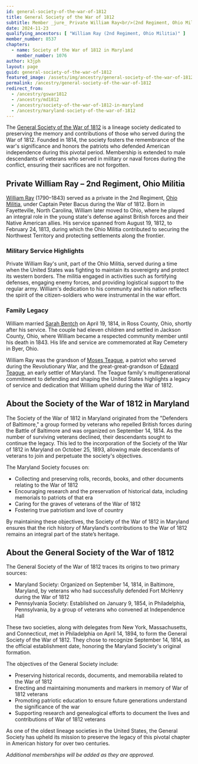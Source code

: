 ```yaml
---
id: general-society-of-the-war-of-1812
title: General Society of the War of 1812
subtitle: Member _jure_ Private William Ray<br/>(2nd Regiment, Ohio Militia); member no. 8537, state no. 1076
date: 2024-11-23
qualifying_ancestors: [ "William Ray (2nd Regiment, Ohio Militia)" ]
member_number: 8537
chapters:
  - name: Society of the War of 1812 in Maryland
    member_number: 1076
author: k3jph
layout: page
guid: general-society-of-the-war-of-1812
featured_image: /assets/img/ancestry/general-society-of-the-war-of-1812.webp
permalink: /ancestry/general-society-of-the-war-of-1812
redirect_from:
  - /ancestry/gswar1812
  - /ancestry/md1812
  - /ancestry/society-of-the-war-of-1812-in-maryland
  - /ancestry/maryland-society-of-the-war-of-1812
---
```


The [General Society of the War of 1812](https://gswar1812.org/) is a lineage
society dedicated to preserving the memory and contributions of those who served
during the War of 1812. Founded in 1814, the society fosters the remembrance of
the war's significance and honors the patriots who defended American
independence during this pivotal period. Membership is extended to male
descendants of veterans who served in military or naval forces during the
conflict, ensuring their sacrifices are not forgotten.

## Private William Ray – 2nd Regiment, Ohio Militia

[William Ray](https://www.wikitree.com/wiki/Ray-3368) (1790–1843) served as a
private in the 2nd Regiment, [Ohio
Militia](https://archive.org/details/northernohioduri00west), under Captain
Peter Bacus during the War of 1812. Born in Fayetteville, North Carolina,
William later moved to Ohio, where he played an integral role in the young
state's defense against British forces and their Native American allies. His
service spanned from August 19, 1812, to February 24, 1813, during which the
Ohio Militia contributed to securing the Northwest Territory and protecting
settlements along the frontier.

### Military Service Highlights

Private William Ray's unit, part of the Ohio Militia, served during a time when
the United States was fighting to maintain its sovereignty and protect its
western borders. The militia engaged in activities such as fortifying defenses,
engaging enemy forces, and providing logistical support to the regular army.
William's dedication to his community and his nation reflects the spirit of the
citizen-soldiers who were instrumental in the war effort.

### Family Legacy

William married [Sarah Bentch](https://www.wikitree.com/wiki/Bentch-5) on April
19, 1814, in Ross County, Ohio, shortly after his service. The couple had eleven
children and settled in Jackson County, Ohio, where William became a respected
community member until his death in 1843.  His life and service are commemorated
at Ray Cemetery in Byer, Ohio.

William Ray was the grandson of [Moses
Teague](https://www.wikitree.com/wiki/Teague-228), a patriot who served during
the Revolutionary War, and the great-great-grandson of [Edward
Teague](/ancestry/offm), an early settler of Maryland. The Teague family's
multigenerational commitment to defending and shaping the United States
highlights a legacy of service and dedication that William upheld during the War
of 1812.

## About the Society of the War of 1812 in Maryland 

The Society of the War of 1812 in Maryland originated from the "Defenders of
Baltimore," a group formed by veterans who repelled British forces during the
Battle of Baltimore and was organized on September 14, 1814.  As the number of
surviving veterans declined, their descendants sought to continue the legacy.
This led to the incorporation of the Society of the War of 1812 in Maryland on
October 25, 1893, allowing male descendants of veterans to join and perpetuate
the society's objectives.

The Maryland Society focuses on:

 * Collecting and preserving rolls, records, books, and other documents relating
   to the War of 1812
 * Encouraging research and the preservation of historical data, including
   memorials to patriots of that era
 * Caring for the graves of veterans of the War of 1812
 * Fostering true patriotism and love of country

By maintaining these objectives, the Society of the War of 1812 in Maryland
ensures that the rich history of Maryland’s contributions to the War of 1812
remains an integral part of the state’s heritage.

## About the General Society of the War of 1812

The General Society of the War of 1812 traces its origins to two primary sources:

* Maryland Society: Organized on September 14, 1814, in Baltimore, Maryland, by
  veterans who had successfully defended Fort McHenry during the War of 1812
* Pennsylvania Society: Established on January 9, 1854, in Philadelphia,
  Pennsylvania, by a group of veterans who convened at Independence Hall

These two societies, along with delegates from New York, Massachusetts, and
Connecticut, met in Philadelphia on April 14, 1894, to form the General Society
of the War of 1812. They chose to recognize September 14, 1814, as the official
establishment date, honoring the Maryland Society's original formation.

The objectives of the General Society include:

 * Preserving historical records, documents, and memorabilia related to the War
   of 1812
 * Erecting and maintaining monuments and markers in memory of War of 1812
   veterans
 * Promoting patriotic education to ensure future generations understand the
   significance of the war
 * Supporting research and genealogical efforts to document the lives and
   contributions of War of 1812 veterans

As one of the oldest lineage societies in the United States, the General Society
has upheld its mission to preserve the legacy of this pivotal chapter in
American history for over two centuries.

*Additional memberships will be added as they are approved.*
